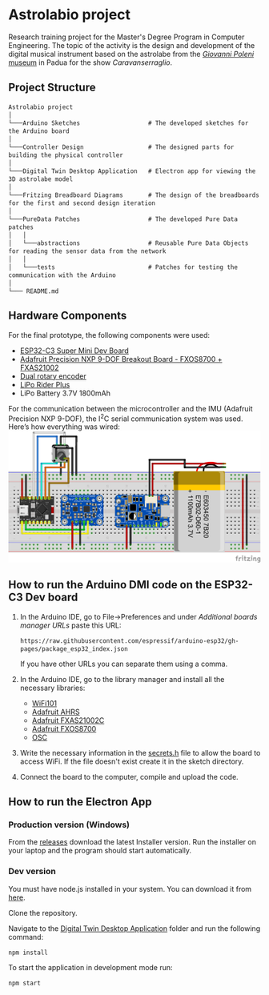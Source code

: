 # Astrolabio project

Research training project for the Master's Degree Program in Computer Engineering. The topic of the activity is the design and development of the digital musical instrument based on the astrolabe from the [_Giovanni Poleni_ museum](https://www.musei.unipd.it/it/fisica#) in Padua for the show _Caravanserraglio_.

## Project Structure

```
Astrolabio project
│
└───Arduino Sketches                   # The developed sketches for the Arduino board
│
└───Controller Design                  # The designed parts for building the physical controller
│
└───Digital Twin Desktop Application   # Electron app for viewing the 3D astrolabe model
│
└───Fritzing Breadboard Diagrams       # The design of the breadboards for the first and second design iteration
│
└───PureData Patches                   # The developed Pure Data patches
│   │
│   └───abstractions                   # Reusable Pure Data Objects for reading the sensor data from the network
│   │
│   └───tests                          # Patches for testing the communication with the Arduino
│
└─── README.md
```


## Hardware Components

For the final prototype, the following components were used:

-   [ESP32-C3 Super Mini Dev Board](https://www.espboards.dev/esp32/esp32-c3-super-mini/)
-   [Adafruit Precision NXP 9-DOF Breakout Board - FXOS8700 + FXAS21002](https://www.adafruit.com/product/3463)
-   [Dual rotary encoder](https://docs.rs-online.com/f0a8/A700000009887456.pdf)
-   [LiPo Rider Plus](https://wiki.seeedstudio.com/Lipo-Rider-Plus/)
-   LiPo Battery 3.7V 1800mAh

For the communication between the microcontroller and the IMU (Adafruit Precision NXP 9-DOF), the I<sup>2</sup>C serial communication system was used. Here’s how everything was wired:
![image](./Fritzing%20Breadboard%20Diagrams//ESP32C3Breadboard.png)

## How to run the Arduino DMI code on the ESP32-C3 Dev board

1.  In the Arduino IDE, go to File->Preferences and under _Additional boards manager URLs_ paste this URL:

        https://raw.githubusercontent.com/espressif/arduino-esp32/gh-pages/package_esp32_index.json

    If you have other URLs you can separate them using a comma.

2.  In the Arduino IDE, go to the library manager and install all the necessary libraries:
    - [WiFi101](https://docs.arduino.cc/libraries/wifi101/)
    - [Adafruit AHRS](https://github.com/adafruit/Adafruit_AHRS)
    - [Adafruit FXAS21002C](https://github.com/adafruit/Adafruit_FXAS21002C)
    - [Adafruit FXOS8700](https://github.com/adafruit/Adafruit_FXOS8700)
    - [OSC](https://github.com/CNMAT/OSC)
3.  Write the necessary information in the [secrets.h](./Arduino%20Sketches/ESP32C3_send_IMU_and_encoder_Data_OSC/secrets.h) file to allow the board to access WiFi. If the file doesn't exist create it in the sketch directory.
4.  Connect the board to the computer, compile and upload the code.

## How to run the Electron App 

### Production version (Windows)
From the [releases](https://github.com/ludovicodimartino/astrolabio-arduino/releases) download the latest Installer version.
Run the installer on your laptop and the program should start automatically.

### Dev version
You must have node.js installed in your system. You can download it from [here](https://nodejs.org/en).

Clone the repository.

Navigate to the [Digital Twin Desktop Application](./Digital%20Twin%20Desktop%20Application/) folder and run the following command:

    npm install

To start the application in development mode run:

    npm start


